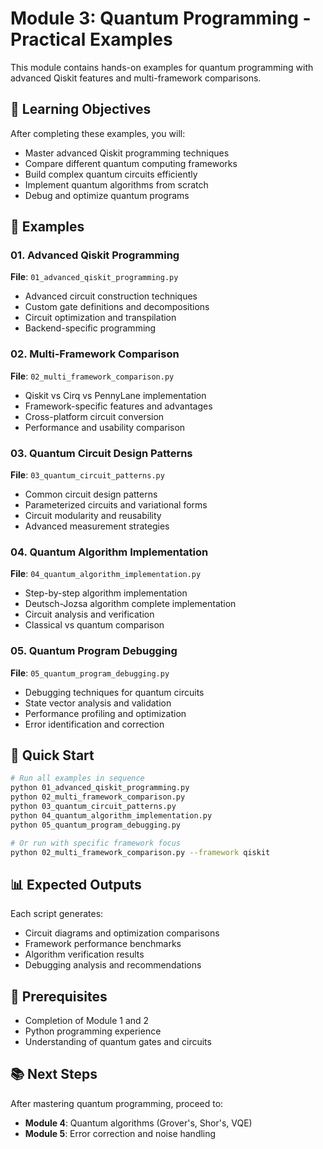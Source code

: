 # Module 3: Quantum Programming - Practical Examples

This module contains hands-on examples for quantum programming with advanced Qiskit features and multi-framework comparisons.

## 🎯 Learning Objectives

After completing these examples, you will:
- Master advanced Qiskit programming techniques
- Compare different quantum computing frameworks
- Build complex quantum circuits efficiently
- Implement quantum algorithms from scratch
- Debug and optimize quantum programs

## 📝 Examples

### 01. Advanced Qiskit Programming
**File**: `01_advanced_qiskit_programming.py`
- Advanced circuit construction techniques
- Custom gate definitions and decompositions
- Circuit optimization and transpilation
- Backend-specific programming

### 02. Multi-Framework Comparison
**File**: `02_multi_framework_comparison.py`
- Qiskit vs Cirq vs PennyLane implementation
- Framework-specific features and advantages
- Cross-platform circuit conversion
- Performance and usability comparison

### 03. Quantum Circuit Design Patterns
**File**: `03_quantum_circuit_patterns.py`
- Common circuit design patterns
- Parameterized circuits and variational forms
- Circuit modularity and reusability
- Advanced measurement strategies

### 04. Quantum Algorithm Implementation
**File**: `04_quantum_algorithm_implementation.py`
- Step-by-step algorithm implementation
- Deutsch-Jozsa algorithm complete implementation
- Circuit analysis and verification
- Classical vs quantum comparison

### 05. Quantum Program Debugging
**File**: `05_quantum_program_debugging.py`
- Debugging techniques for quantum circuits
- State vector analysis and validation
- Performance profiling and optimization
- Error identification and correction

## 🚀 Quick Start

```bash
# Run all examples in sequence
python 01_advanced_qiskit_programming.py
python 02_multi_framework_comparison.py
python 03_quantum_circuit_patterns.py
python 04_quantum_algorithm_implementation.py
python 05_quantum_program_debugging.py

# Or run with specific framework focus
python 02_multi_framework_comparison.py --framework qiskit
```

## 📊 Expected Outputs

Each script generates:
- Circuit diagrams and optimization comparisons
- Framework performance benchmarks
- Algorithm verification results
- Debugging analysis and recommendations

## 🔧 Prerequisites

- Completion of Module 1 and 2
- Python programming experience
- Understanding of quantum gates and circuits

## 📚 Next Steps

After mastering quantum programming, proceed to:
- **Module 4**: Quantum algorithms (Grover's, Shor's, VQE)
- **Module 5**: Error correction and noise handling
